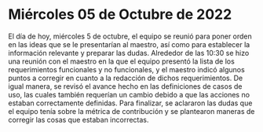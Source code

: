 # Miércoles 05 de Octubre de 2022

El día de hoy, miércoles 5 de octubre, el equipo se reunió para poner orden en las ideas que se le presentarían al maestro, así como para establecer la información relevante y preparar las dudas. 
Alrededor de las 10:30 se hizo una reunión con el maestro en la que el equipo presentó la lista de los requerimientos funcionales y no funcionales, y el maestro indicó algunos puntos a corregir en cuanto a la redacción de dichos requerimientos. De igual manera, se revisó el avance hecho en las definiciones de casos de uso, las cuales también requerían un cambio debido a que las acciones no estaban correctamente definidas. Para finalizar, se aclararon las dudas que el equipo tenía sobre la métrica de contribución y se plantearon maneras de corregir las cosas que estaban incorrectas.
